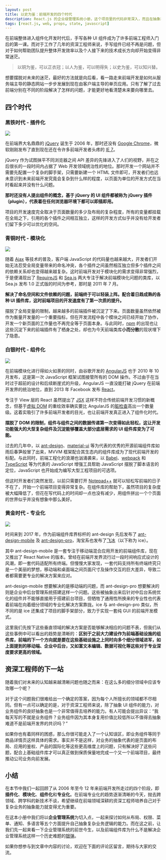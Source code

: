 ```yaml
---
layout: post
title: 以史为鉴：前端开发的四个时代
description: React.js 的企业级管理系统小册，这个项目里的代码非常深入，而且在抽象和优化方面也做的无可挑剔。
tags: [react.js, web, props, state, javascript]
---
```


在前端整体进入组件化开发时代后，手写各种 UI 组件成为了许多前端工程师入门后的第一课。而对于工作了几年的资深工程师来说，手写组件已经不再是问题，但对于如何帮助团队提升整体开发效率以及个人接下来的技术成长方向却开始变得非常迷茫。

> 以铜为鉴，可以正衣冠；以人为鉴，可以明得失；以史为鉴，可以知兴替。

想要摆脱对未来的迷茫，最好的方法就是向后看，看一路走来前端开发是如何从服务端主导的静态网站一步步发展到现在由客户端主导的单页应用。只有了解了过去前端分别在不同的阶段解决了怎样的问题，才能更好地看清楚未来要向哪里去。

## 四个时代

### 黑铁时代 - 插件化

![](https://user-gold-cdn.xitu.io/2018/6/15/16403cbbe2e891c5?w=286&h=176&f=png&s=3544)

在前端界大名鼎鼎的 [jQuery](https://jquery.com/) 诞生于 2006 年，那时还没有 [Google Chrome](https://en.wikipedia.org/wiki/Google_Chrome)，微软刚刚发布了直到现在还在令许多前端开发者头疼的 [IE 7](https://en.wikipedia.org/wiki/Internet_Explorer_7)。

jQuery 作为试图抹平不同浏览器之间 API 差异的先锋进入了人们的视野，并在之后很长的一段时间内占据了 Web 开发领域统治性的地位。那时开发一个网站并不需要先配置一个复杂的脚手架，只需要新建一个 HTML 文件即可，开发者们也远未意识到未来前端开发究竟会复杂到什么样的程度，以页面为单位的开发方式在当时看起来并没有什么问题。

**那时还没有人提出组件的概念，基于 jQuery 的 UI 组件都被称为 jQuery 插件（plugin），代表着在任何浏览器环境下都可以即插即用。**

项目的开发速度完全取决于页面数量的多少及布局的复杂程度，所有的变量都挂载在全局之下，引用的各个插件之间相互独立，这样的开发方式似乎并没有给开发者们留下多少可以优化的空间。

### 青铜时代 - 模块化

![](https://user-gold-cdn.xitu.io/2018/6/16/164080f0d96479ab?w=182&h=62&f=png&s=5975)

随着 [Ajax](<https://en.wikipedia.org/wiki/Ajax_(programming)>) 等技术的普及，客户端 JavaScript 的代码量也越来越大，开发者们开始无法忍受全局变量带来的命名冲突，各个插件之间虽然相互独立但多个插件之间的依赖关系却也变得越来越复杂。这时前端开发对于模块化的需求变得非常强烈，于是便涌现出了 [RequireJS](http://requirejs.org/) 和 [Sea.js](https://github.com/seajs/seajs) 两大专注于解决前端模块化问题的类库，以 Sea.js 发布 1.0 正式版的时间为参考，那时是 2011 年 7 月。

**解决了命名空间和文件依赖的问题，前端终于可以轻装上阵。配合着日趋成熟的各种 UI 插件库，这时前端项目的开发速度有了第一次质的提升。**

摆脱了全局变量的限制，越来越多的前端插件被沉淀了下来。页面数量虽然依然被作为衡量开发量的一个重要指标，但在开发流程中各个模块之间已经开始了协作，开发一个新页面的工作量也不再完全等于页面本身。与此同时，[npm](<https://en.wikipedia.org/wiki/Npm_(software)>) 的出现也让这些沉淀下来的前端插件有了栖身之处，却也为今天前端类库**小而分散**的现状埋下了隐患。

### 白银时代 - 组件化

![](https://user-gold-cdn.xitu.io/2018/6/15/16403cefec123ee1?w=200&h=200&f=png&s=8192)

在前端模块化进行得如火如荼的同时，由谷歌开发的 [AngularJS](https://angularjs.org/) 也于 2010 年 10 月发布，这是第一次 JavaScript 框架试图接管所有的 DOM 操作。不过由于在当时过于超前的设计和后续断崖式的升级，AngularJS 一直没能打破 jQuery 在前端开发界的统治地位，直到 2013 年 Facebook 发布 [React](https://reactjs.org/)。

专注于 View 层的 React 虽然提出了 [JSX](https://reactjs.org/docs/introducing-jsx.html) 这样不符合传统前端开发习惯的新概念，但基于[虚拟 DOM](https://reactjs.org/docs/faq-internals.html) 的重绘效率确实要比 AngularJS 的[脏检查](https://docs.angularjs.org/guide/scope#scope-life-cycle)高出一个数量级。这着实吸引了许多前端开发者的目光，也让前端开发真正进入了组件化时代。

**摆脱了 DOM 的限制，组件与组件之间的数据传递第一次变得如此轻松，这让开发功能强大的大型复杂组件及沉淀能够覆盖大部分底层需求的 UI 组件库变为了可能。**

过去的几年中，以 [ant-design](https://ant.design/)、[material-ui](https://material-ui.com/) 等为代表的优秀的开源前端组件库如雨后春笋般冒了出来，MVVM 框架配合其生态内的组件库成为了现代前端开发的标配。与此同时，前端工程化的浪潮也汹涌袭来，以 [Babel](https://babeljs.io/)、[webpack](https://webpack.js.org/) 和 [TypeScript](https://www.typescriptlang.org/) 等为代表的 JavaScript 增强工具帮助 JavaScript 摆脱了脚本语言的定位，JavaScript 也开始成为编写大型工程项目的可选项。

但这时开发者们突然发现，以前只需要打开 [Notepad++](https://notepad-plus-plus.org/) 就可以轻松写前端的日子不在了，开始一个前端项目变得异常复杂。在组件库的帮助下，虽然项目的复杂度被大幅降低了，但花在写代码上的时间却一点也没有减少，用组件拼出一个个页面的世界似乎并没有想象中那么美好。

### 黄金时代 - 专业化

![](https://user-gold-cdn.xitu.io/2018/6/15/16403da01a06c7ca?w=1920&h=1080&f=png&s=157421)

时间来到 2017 年，作为前端组件库界标杆的 ant-design 先后发布了 [ant-design-mobile](https://mobile.ant.design/) 及 [ant-design-pro](https://pro.ant.design/)，淘宝系也发布了[飞冰](https://alibaba.github.io/ice/)（以下称为 ice）。

其中 ant-design-mobile 是一套专注于移动端混合应用开发的前端组件库，现在又推出了 React Native 的版本。曾经在前端开发界流行过一段时间响应式设计的风潮，即一套代码适配所有终端。但慢慢大家发现，一套代码支持所有终端终究只是一个美丽的梦想，移动端和桌面端之间页面尺寸及操作交互的巨大差异，导致二者都需要更专业的解决方案来应对。

ant-design-mobile 想要解决的是移动端的问题，而 ant-design-pro 想要解决的则是企业中后台管理系统搭建这样一个问题。这些被抽象出来后针对中后台系统优化的组件并不能够直接用于搭建前台项目，但牺牲了通用性所换来的专业性也代表着前端在向着细分领域的专业化解决方案靠拢。ice 与 ant-design-pro 类似，所不同的是 ice 还集成了项目的脚手架部分，致力于实现一套纯 GUI 的前端开发模式。

这里我们先按下这些垂直领域的解决方案是否能够解决相应的问题不表，但我们从这些事例中可以看出的趋势是清晰的：**区别于之前大力建设作为前端基础设施的组件库，前端的下一个方向就是要在这些基础设施之上同时向多个细分领域进军，如上面提到的移动端、企业中后台，又如富文本编辑、数据可视化等这些对于专业深度要求更高的领域。**

## 资深工程师的下一站

随着我们对未来的认知越来越清晰问题也随之而来：在这么多的细分领域中应该专攻哪一个呢？

对于这个问题我们很难给出一个确定的答案，因为每个人所擅长的领域都不尽相同。但有一点可以确定的是，对于资深工程师来说，除了抽象 UI 组件的能力，对业务组件的良好抽象也是一个非常值得去培养的能力。有人可能会提出异议：“我每天写的不就是业务组件？业务组件因为其本身复用价值比较低所以不值得去抽象难道不是前端开发界的共识吗？”

如果你也有着同样的困惑，那么你很可能走入了一个认知误区，即业务组件等同于商品详情页这样具体的需求。事实并不是这样，对业务的抽象代表的是页面的布局、应用的鉴权、产品的国际化等这些更高维度上的问题，只有解决好了这些问题，配合上基础组件库才可以真正做到保质保量地完成一个又一个前端项目，最终推动公司业务向前发展。

## 小结

在本节中我们一起回顾了从 2006 年至今 12 年来前端开发所走过的四个阶段，即**插件化**、**模块化**、**组件化**和**专业化**。在前端专业化的趋势逐渐清晰的今天，抛去跨领域、跨学科的新技术不谈，希望继续在前端领域深耕的资深工程师培养自己对于复杂业务的抽象能力就变得尤为重要。

在这本小册中我们将以**企业管理系统**为切入点，一起来探讨如何从布局、权限、菜单、通知、多语言等五个方面提升自己抽象复杂业务逻辑的能力。而在这之前，让我们先一起来看一下企业管理系统的前世今生，以及前端组件库为什么不是解决企业管理系统这样一个历史难题的[银弹](https://zh.wikipedia.org/wiki/%E6%B2%A1%E6%9C%89%E9%93%B6%E5%BC%B9)。

如果你想参与到文章中内容的讨论，欢迎在下面的评论区留言，期待与大家的交流。
